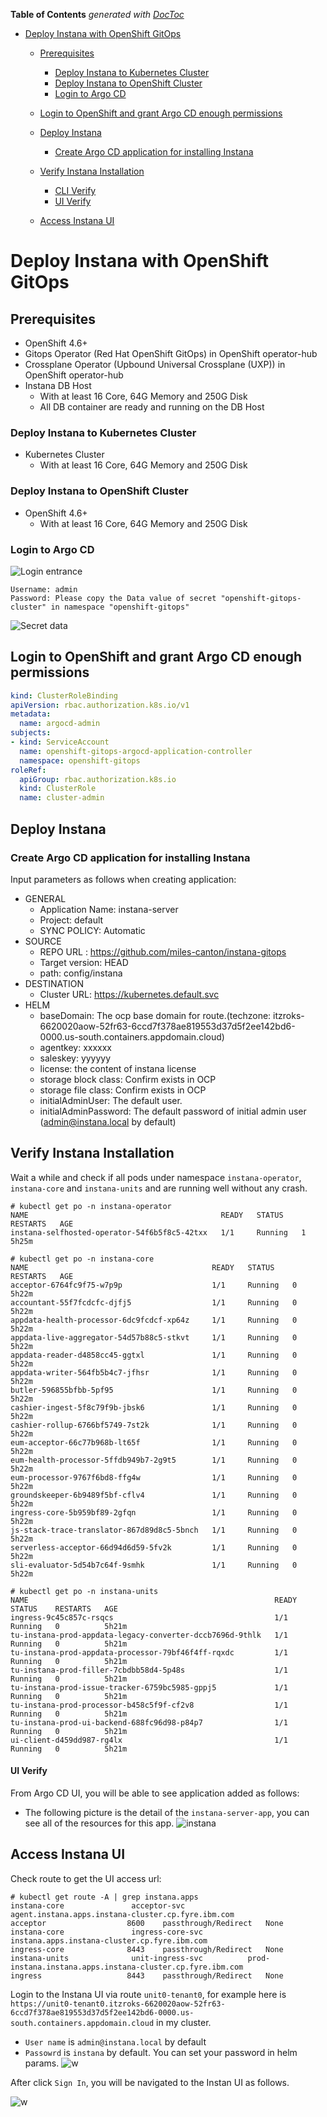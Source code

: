 <!-- START doctoc generated TOC please keep comment here to allow auto update -->
<!-- DON'T EDIT THIS SECTION, INSTEAD RE-RUN doctoc TO UPDATE -->
**Table of Contents**  *generated with [DocToc](https://github.com/thlorenz/doctoc)*

- [Deploy Instana with OpenShift GitOps](#deploy-instana-with-openshift-gitops)
  - [Prerequisites](#prerequisites)
    - [Deploy Instana to Kubernetes Cluster](#deploy-instana-to-kubernetes-cluster)
    - [Deploy Instana to OpenShift Cluster](#deploy-instana-to-openshift-cluster)
    - [Login to Argo CD](#login-to-argo-cd)
  - [Login to OpenShift and grant Argo CD enough permissions](#login-to-openshift-and-grant-argo-cd-enough-permissions)

  - [Deploy Instana](#deploy-instana)
    - [Create Argo CD application for installing Instana](#create-argo-cd-application-for-installing-instana)
  - [Verify Instana Installation](#verify-instana-installation)
      - [CLI Verify](#cli-verify-1)
      - [UI Verify](#ui-verify-1)
  - [Access Instana UI](#access-instana-ui)

<!-- END doctoc generated TOC please keep comment here to allow auto update -->

# Deploy Instana with OpenShift GitOps

## Prerequisites

- OpenShift 4.6+
- Gitops Operator (Red Hat OpenShift GitOps) in OpenShift operator-hub
- Crossplane Operator (Upbound Universal Crossplane (UXP)) in OpenShift operator-hub
- Instana DB Host
  - With at least 16 Core, 64G Memory and 250G Disk
  - All DB container are ready and running on the DB Host

### Deploy Instana to Kubernetes Cluster
- Kubernetes Cluster
  - With at least 16 Core, 64G Memory and 250G Disk

### Deploy Instana to OpenShift Cluster
- OpenShift 4.6+
  - With at least 16 Core, 64G Memory and 250G Disk

### Login to Argo CD

![Login entrance](images/ArgoCD-Interface.png)   

```
Username: admin  
Password: Please copy the Data value of secret "openshift-gitops-cluster" in namespace "openshift-gitops"
```

![Secret data](images/login-argocd-user-pass.png) 

## Login to OpenShift and grant Argo CD enough permissions

```yaml
kind: ClusterRoleBinding
apiVersion: rbac.authorization.k8s.io/v1
metadata:
  name: argocd-admin
subjects:
- kind: ServiceAccount
  name: openshift-gitops-argocd-application-controller
  namespace: openshift-gitops
roleRef:
  apiGroup: rbac.authorization.k8s.io
  kind: ClusterRole
  name: cluster-admin
```

## Deploy Instana

### Create Argo CD application for installing Instana

Input parameters as follows when creating application:
- GENERAL
  - Application Name: instana-server
  - Project: default
  - SYNC POLICY: Automatic
- SOURCE
  - REPO URL : https://github.com/miles-canton/instana-gitops
  - Target version: HEAD
  - path: config/instana
- DESTINATION
  - Cluster URL: https://kubernetes.default.svc
- HELM
  - baseDomain:  The ocp base domain for route.(techzone: itzroks-6620020aow-52fr63-6ccd7f378ae819553d37d5f2ee142bd6-0000.us-south.containers.appdomain.cloud)
  - agentkey: xxxxxx
  - saleskey: yyyyyy
  - license: the content of instana license
  - storage block class: Confirm exists in OCP
  - storage file class: Confirm exists in OCP
  - initialAdminUser: The default user.
  - initialAdminPassword: The default password of initial admin user (admin@instana.local by default)
## Verify Instana Installation

Wait a while and check if all pods under namespace `instana-operator`, `instana-core` and `instana-units` and are running well without any crash.

```console
# kubectl get po -n instana-operator
NAME                                           READY   STATUS    RESTARTS   AGE
instana-selfhosted-operator-54f6b5f8c5-42txx   1/1     Running   1          5h25m
```
```console
# kubectl get po -n instana-core
NAME                                         READY   STATUS    RESTARTS   AGE
acceptor-6764fc9f75-w7p9p                    1/1     Running   0          5h22m
accountant-55f7fcdcfc-djfj5                  1/1     Running   0          5h22m
appdata-health-processor-6dc9fcdcf-xp64z     1/1     Running   0          5h22m
appdata-live-aggregator-54d57b88c5-stkvt     1/1     Running   0          5h22m
appdata-reader-d4858cc45-ggtxl               1/1     Running   0          5h22m
appdata-writer-564fb5b4c7-jfhsr              1/1     Running   0          5h22m
butler-596855bfbb-5pf95                      1/1     Running   0          5h22m
cashier-ingest-5f8c79f9b-jbsk6               1/1     Running   0          5h22m
cashier-rollup-6766bf5749-7st2k              1/1     Running   0          5h22m
eum-acceptor-66c77b968b-lt65f                1/1     Running   0          5h22m
eum-health-processor-5ffdb949b7-2g9t5        1/1     Running   0          5h22m
eum-processor-9767f6bd8-ffg4w                1/1     Running   0          5h22m
groundskeeper-6b9489f5bf-cflv4               1/1     Running   0          5h22m
ingress-core-5b959bf89-2gfqn                 1/1     Running   0          5h22m
js-stack-trace-translator-867d89d8c5-5bnch   1/1     Running   0          5h22m
serverless-acceptor-66d94d6d59-5fv2k         1/1     Running   0          5h22m
sli-evaluator-5d54b7c64f-9smhk               1/1     Running   0          5h22m
```
```console
# kubectl get po -n instana-units
NAME                                                       READY   STATUS    RESTARTS   AGE
ingress-9c45c857c-rsqcs                                    1/1     Running   0          5h21m
tu-instana-prod-appdata-legacy-converter-dccb7696d-9thlk   1/1     Running   0          5h21m
tu-instana-prod-appdata-processor-79bf46f4ff-rqxdc         1/1     Running   0          5h21m
tu-instana-prod-filler-7cbdbb58d4-5p48s                    1/1     Running   0          5h21m
tu-instana-prod-issue-tracker-6759bc5985-gppj5             1/1     Running   0          5h21m
tu-instana-prod-processor-b458c5f9f-cf2v8                  1/1     Running   0          5h21m
tu-instana-prod-ui-backend-688fc96d98-p84p7                1/1     Running   0          5h21m
ui-client-d459dd987-rg4lx                                  1/1     Running   0          5h21m
```

#### UI Verify

From Argo CD UI, you will be able to see application added as follows:

- The following picture is the detail of the `instana-server-app`, you can see all of the resources for this app.
![instana](images/instana-ocp-gitops.png)

## Access Instana UI

Check route to get the UI access url: 

```console
# kubectl get route -A | grep instana.apps
instana-core               acceptor-svc              agent.instana.apps.instana-cluster.cp.fyre.ibm.com                                     acceptor                  8600    passthrough/Redirect   None
instana-core               ingress-core-svc          instana.apps.instana-cluster.cp.fyre.ibm.com                                           ingress-core              8443    passthrough/Redirect   None
instana-units              unit-ingress-svc          prod-instana.instana.apps.instana-cluster.cp.fyre.ibm.com                              ingress                   8443    passthrough/Redirect   None
```

Login to the Instana UI via route `unit0-tenant0`, for example here is `https://unit0-tenant0.itzroks-6620020aow-52fr63-6ccd7f378ae819553d37d5f2ee142bd6-0000.us-south.containers.appdomain.cloud` in my cluster.

- `User name` is `admin@instana.local` by default
- `Passowrd` is `instana` by default.
   You can set your password in helm params.
![w](images/ocp-instana-login.png)

After click `Sign In`, you will be navigated to the Instan UI as follows.

![w](images/ocp-instana-dashboard.png)
